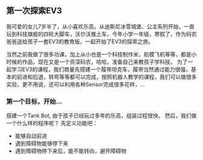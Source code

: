 ## 第一次探索EV3
我可爱的女儿7岁半了，从小喜欢乐高，从迪斯尼冰雪城堡、公主系列开始，一直玩到科技旗舰的四轮大脚车，沃尔沃推土车。今年小学一年级，寒假了，作为码农爸爸送给孩子一套EV3的教育版，一起开始了EV3的探索之旅。

当然之前我做了很多功课，加上从小也是一个科技制作米，航模飞机等等，都是小时候的作品，现在又是一个资深码农，哈哈，准备自己来教孩子学科技。
为了一起学习EV3的课程，我们商量先搭建一个履带坦克车，履带当然通过能力很强，基本的前进和后退，转弯等等都可以完成，按照机器人教学的课程，我们可以做很多实验，更不用说，还可以利用各种Sensor完成很多花样，...

### 第一个目标，开始...

搭建一个Tank Bot, 由于孩子已经玩过多年的乐高，组装过程很快。
然后，我们做一个什么样的程序呢？
先定义功能吧：
* 能够自动前进
* 遇到障碍物能够停下来
* 遇到障碍物停下来后，能不能转向，避开障碍物
